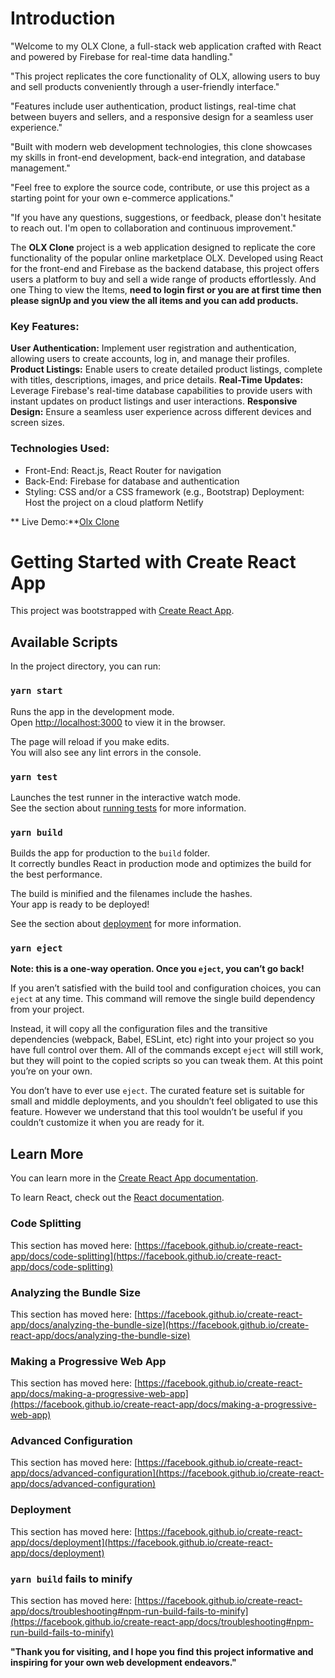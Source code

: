 # Introduction

"Welcome to my OLX Clone, a full-stack web application crafted with React and powered by Firebase for real-time data handling."

"This project replicates the core functionality of OLX, allowing users to buy and sell products conveniently through a user-friendly interface."

"Features include user authentication, product listings, real-time chat between buyers and sellers, and a responsive design for a seamless user experience."

"Built with modern web development technologies, this clone showcases my skills in front-end development, back-end integration, and database management."

"Feel free to explore the source code, contribute, or use this project as a starting point for your own e-commerce applications."

"If you have any questions, suggestions, or feedback, please don't hesitate to reach out. I'm open to collaboration and continuous improvement."

 The **OLX Clone** project is a web application designed to replicate the core functionality of the popular online marketplace OLX. Developed using React for the front-end and Firebase as the backend   database, this project offers users a platform to buy and sell a wide range of products effortlessly.
And one Thing to view the Items,  **need to login first or you are at first time then please signUp and you view the all items and you can add products.**


### Key Features:

 **User Authentication:** Implement user registration and authentication, allowing users to create accounts, log in, and manage their profiles.
 **Product Listings:** Enable users to create detailed product listings, complete with titles, descriptions, images, and price details.
 **Real-Time Updates:** Leverage Firebase's real-time database capabilities to provide users with instant updates on product listings and user interactions.
 **Responsive Design:** Ensure a seamless user experience across different devices and screen sizes.

 ### Technologies Used:

* Front-End: React.js, React Router for navigation
* Back-End: Firebase for database and authentication
* Styling: CSS and/or a CSS framework (e.g., Bootstrap)
Deployment: Host the project on a cloud platform  Netlify

 ** Live Demo:**[Olx Clone](https://adorable-cheesecake-4d449e.netlify.app/)

# Getting Started with Create React App

This project was bootstrapped with [Create React App](https://github.com/facebook/create-react-app).

## Available Scripts

In the project directory, you can run:

### `yarn start`

Runs the app in the development mode.\
Open [http://localhost:3000](http://localhost:3000) to view it in the browser.

The page will reload if you make edits.\
You will also see any lint errors in the console.

### `yarn test`

Launches the test runner in the interactive watch mode.\
See the section about [running tests](https://facebook.github.io/create-react-app/docs/running-tests) for more information.

### `yarn build`

Builds the app for production to the `build` folder.\
It correctly bundles React in production mode and optimizes the build for the best performance.

The build is minified and the filenames include the hashes.\
Your app is ready to be deployed!

See the section about [deployment](https://facebook.github.io/create-react-app/docs/deployment) for more information.

### `yarn eject`

**Note: this is a one-way operation. Once you `eject`, you can’t go back!**

If you aren’t satisfied with the build tool and configuration choices, you can `eject` at any time. This command will remove the single build dependency from your project.

Instead, it will copy all the configuration files and the transitive dependencies (webpack, Babel, ESLint, etc) right into your project so you have full control over them. All of the commands except `eject` will still work, but they will point to the copied scripts so you can tweak them. At this point you’re on your own.

You don’t have to ever use `eject`. The curated feature set is suitable for small and middle deployments, and you shouldn’t feel obligated to use this feature. However we understand that this tool wouldn’t be useful if you couldn’t customize it when you are ready for it.

## Learn More

You can learn more in the [Create React App documentation](https://facebook.github.io/create-react-app/docs/getting-started).

To learn React, check out the [React documentation](https://reactjs.org/).

### Code Splitting

This section has moved here: [https://facebook.github.io/create-react-app/docs/code-splitting](https://facebook.github.io/create-react-app/docs/code-splitting)

### Analyzing the Bundle Size

This section has moved here: [https://facebook.github.io/create-react-app/docs/analyzing-the-bundle-size](https://facebook.github.io/create-react-app/docs/analyzing-the-bundle-size)

### Making a Progressive Web App

This section has moved here: [https://facebook.github.io/create-react-app/docs/making-a-progressive-web-app](https://facebook.github.io/create-react-app/docs/making-a-progressive-web-app)

### Advanced Configuration

This section has moved here: [https://facebook.github.io/create-react-app/docs/advanced-configuration](https://facebook.github.io/create-react-app/docs/advanced-configuration)

### Deployment

This section has moved here: [https://facebook.github.io/create-react-app/docs/deployment](https://facebook.github.io/create-react-app/docs/deployment)

### `yarn build` fails to minify

This section has moved here: [https://facebook.github.io/create-react-app/docs/troubleshooting#npm-run-build-fails-to-minify](https://facebook.github.io/create-react-app/docs/troubleshooting#npm-run-build-fails-to-minify)


**"Thank you for visiting, and I hope you find this project informative and inspiring for your own web development endeavors."**
